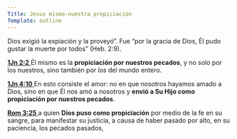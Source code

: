 ```yaml
---
Title: Jesus mismo-nuestra propiciación
Template: outline
---
```


Dios exigió la expiación y la proveyó”. Fue “por la gracia de Dios, Él pudo gustar la muerte por todos” (Heb. 2:9).

[**1Jn 2:2** ](verseid:62.2.2) Él mismo es la **propiciación por nuestros pecados**, y no solo por los nuestros, sino también por *los* del mundo entero.

[**1Jn 4:10** ](verseid:62.4.10) En esto consiste el amor: no en que nosotros hayamos amado a Dios, sino en que Él nos amó a nosotros y **envió a Su Hijo *como* propiciación por nuestros pecados**.

[**Rom 3:25** ](verseid:45.3.25) a quien **Dios puso como propiciación** por medio de la fe en su sangre, para manifestar su justicia, a causa de haber pasado por alto, en su paciencia, los pecados pasados,